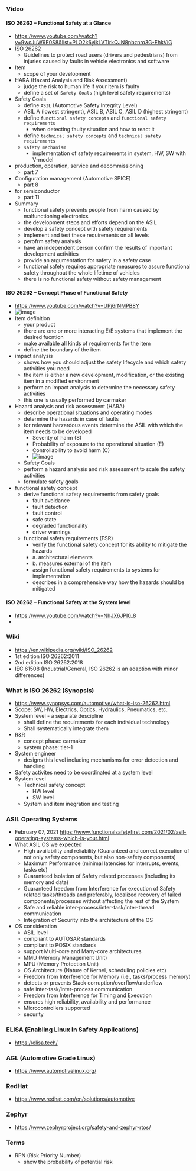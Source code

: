 ### Video
#### ISO 26262 – Functional Safety at a Glance
- https://www.youtube.com/watch?v=9wcJuW9E0S8&list=PLO2k6yikLVTlrkQJN8pbznro3G-EhkViG
- ISO 26262
  - Guidelines to protect road users (drivers and pedestrians) from injuries caused by faults in vehicle electronics and software
- Item
  - scope of your development
- HARA (Hazard Analysis and Risk Assessment)
  - judge the risk to human life if your item is faulty
  - define a set of ```Safety Goals``` (high level safety requirements)
- Safety Goals
  - define ```ASIL``` (Automotive Safety Integrity Level)
  - ASIL A (lowest stringent), ASIL B, ASIL C, ASIL D (highest stringent)
  - define ```functional safety concepts``` and ```functional safety requirements```
    - when detecting faulty situation and how to react it
  - define ```technical safety concepts``` and ```technical safety requirements```
  - ```safety mechanism```
    - implementation of safety requirements in system, HW, SW with V-model 
- production, operation, service and decommissioning
  - part 7
- Configuration management (Automotive SPICE)
  - part 8
- for semiconductor
  - part 11
- Summary
  - functional safety prevents people from harm caused by malfunctioning electronics
  - the development steps and efforts depend on the ASIL
  - develop a safety concept with safety requirements
  - implement and test these requirements on all levels
  - perofrm safety analysis
  - have an independent person confirm the results of important development activities
  - provide an argumentation for safety in a safety case
  - functional safety requires appropriate measures to assure functional safety throughout the whole lifetime of vehicles
  - there is no functional safety without safety management

#### ISO 26262 – Concept Phase of Functional Safety
- https://www.youtube.com/watch?v=UPj6rNMPB8Y
- ![image](https://github.com/hugochang1/Tutorial/assets/6143237/aaac8ed4-ec60-41e0-bd0d-0d6be0ab935b)
- Item definition
  - your product
  - there are one or more interacting E/E systems that implement the desired fucntion
  - make available all kinds of requirements for the item
  - define the boundary of the item
- impact analysis
  - shows how you should adjust the safety lifecycle and which safety activities you need
  - the item is either a new development, modification, or the existing item in a modified environment
  - perform an impact analysis to determine the necessary safety activities
  - this one is usually performed by carmaker
- Hazard analysis and risk assessment (HARA)
  - describe operational situations and operating modes
  - determine the hazards in case of faults
  - for relevant harzardous events determine the ASIL with which the item needs to be developed
    - Severity of harm (S)
    - Probability of exposure to the operational situation (E)
    - Controllability to avoid harm (C)
    - ![image](https://github.com/hugochang1/Tutorial/assets/6143237/06b14582-2085-4bd1-8ecd-de31ad793003)
  - Safety Goals
  - perform a hazard analysis and risk assessment to scale the safety activities
  - formulate safety goals
- functional safety concept
  - derive functional safety requirements from safety goals
    - fault avoidance
    - fault detection
    - fault control
    - safe state
    - degraded functionality
    - driver warnings
  - functional safety requirements (FSR)
    - verify the functional safety concept for its ability to mitigate the hazards
    - a. architectural elements
    - b. measures external of the item
    - assign functional safety requirements to systems for implementation
    - describes in a comprehensive way how the hazards should be mitigated

#### ISO 26262 – Functional Safety at the System level
- https://www.youtube.com/watch?v=NhJX6JPI0_8
- 

### Wiki
- https://en.wikipedia.org/wiki/ISO_26262
- 1st edition ISO 26262:2011
- 2nd edition ISO 26262:2018
- IEC 61508 (Industrial/General, ISO 26262 is an adaption with minor differences)

### What is ISO 26262 (Synopsis)
- https://www.synopsys.com/automotive/what-is-iso-26262.html
- Scope: SW, HW, Electrics, Optics, Hydraulics, Pneumatics, etc.
- System level - a separate descipline
  - shall define the requirements for each individual technology
  - Shall systematically integrate them
- R&R
  - concept phase: carmaker
  - system phase: tier-1
- System engineer
  - designs this level including mechanisms for error detection and handling
- Safety activites need to be coordinated at a system level
- System level
  - Technical safety concept
    - HW level
    - SW level
  - System and item inegration and testing

### ASIL Operating Systems
- February 07, 2021 https://www.functionalsafetyfirst.com/2021/02/asil-operating-systems-which-is-your.html
- What ASIL OS we expected
  - High availability and reliability (Guaranteed and correct execution of not only safety components, but also non-safety components)
  - Maximum Performance (minimal latencies for interrupts, events, tasks etc)
  - Guaranteed Isolation of Safety related processes (including its memory and data)
  - Guaranteed freedom from Interference for execution of Safety related tasks/threads and preferably, localized recovery of failed components/processes without affecting the rest of the System
  - Safe and reliable inter-process/inter-task/inter-thread communication
  - Integration of Security into the architecture of the OS
- OS consideration
  - ASIL level
  - compliant to AUTOSAR standards
  - compliant to POSIX standards
  - support Multi-core and Many-core architectures
  - MMU (Memory Management Unit)
  - MPU (Memory Protection Unit)
  - OS Architecture (Nature of Kernel, scheduling policies etc)
  - Freedom from Interference for Memory (i.e., tasks/process memory)
  - detects or prevents Stack corruption/overflow/underflow
  - safe inter-task/inter-process communication
  - Freedom from Interference for Timing and Execution
  - ensures high reliability, availability and performance
  - Microcontrollers supported
  - security

### ELISA (Enabling Linux In Safety Applications)
- https://elisa.tech/

### AGL (Automotive Grade Linux)
- https://www.automotivelinux.org/

### RedHat
- https://www.redhat.com/en/solutions/automotive

### Zephyr
- https://www.zephyrproject.org/safety-and-zephyr-rtos/

### Terms
- RPN (Risk Priority Number)
  - show the probability of potential risk
